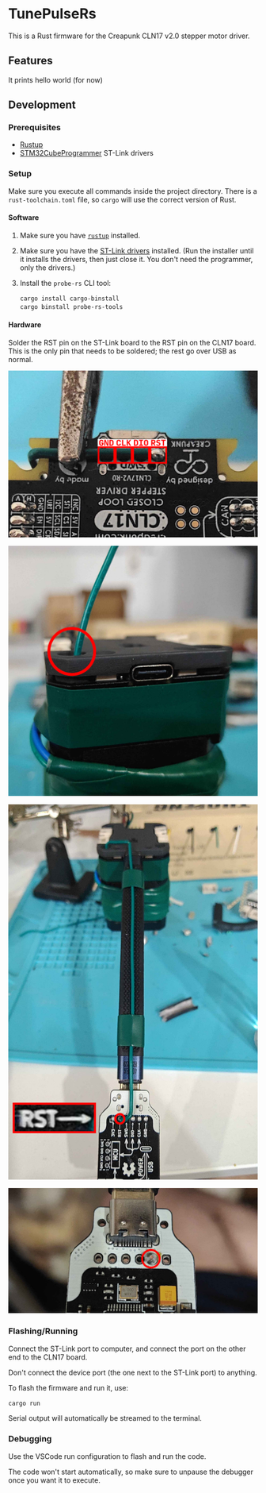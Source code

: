 # TunePulseRs

This is a Rust firmware for the Creapunk CLN17 v2.0 stepper motor driver.

## Features

It prints hello world (for now)

## Development

### Prerequisites

- [Rustup](https://rustup.rs)
- [STM32CubeProgrammer](https://www.st.com/en/development-tools/stm32cubeprog.html) ST-Link drivers

### Setup

Make sure you execute all commands inside the project directory. There is a `rust-toolchain.toml` file, so `cargo` will use the correct version of Rust.

#### Software

1. Make sure you have [`rustup`](https://rustup.rs) installed.

2. Make sure you have the [ST-Link drivers](https://www.st.com/en/development-tools/stm32cubeprog.html) installed.
   (Run the installer until it installs the drivers, then just close it. You don't need the programmer, only the drivers.)

3. Install the `probe-rs` CLI tool:

   ```sh
   cargo install cargo-binstall
   cargo binstall probe-rs-tools
   ```

#### Hardware

Solder the RST pin on the ST-Link board to the RST pin on the CLN17 board. This is the only pin that needs to be soldered; the rest go over USB as normal.

![Where to solder wire to CLN17](doc/photo/CLN17_SWD_RST_1.png)

![How to route wire through casing](doc/photo/CLN17_SWD_RST_2.png)

![Where to solder wire to ST-Link](doc/photo/CLN17_SWD_RST_3.png)

![Through-hole solder joint on ST-Link](doc/photo/CLN17_SWD_RST_4.png)

### Flashing/Running

Connect the ST-Link port to computer, and connect the port on the other end to the CLN17 board.

Don't connect the device port (the one next to the ST-Link port) to anything.

To flash the firmware and run it, use:

```sh
cargo run
```

Serial output will automatically be streamed to the terminal.

### Debugging

Use the VSCode run configuration to flash and run the code.

The code won't start automatically, so make sure to unpause the debugger once you want it to execute.
